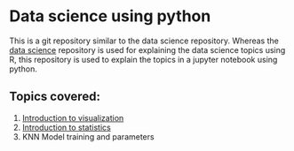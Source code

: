 # Data science using python
This is a git repository similar to the data science repository. Whereas the [data science](https://github.com/HarshaAsh/data_science) repository is used for explaining the data science topics using R, this repository is used to explain the topics in a jupyter notebook using python.

## Topics covered:
1. [Introduction to visualization](https://<user.name>.github.io/<repo.name>/Basics/Data%20visualization%20part%201.html)  
2. [Introduction to statistics](https://<user.name>.github.io/<repo.name>/Basics/Statistics%20basics%20part%201.html)  
3. KNN Model training and parameters
